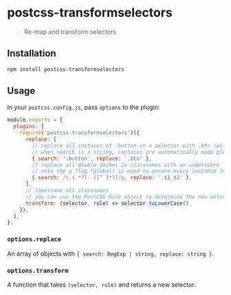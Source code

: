 # postcss-transformselectors
> Re-map and transform selectors

## Installation

```sh
npm install postcss-transformselectors
```

## Usage

In your `postcss.config.js`, pass `options` to the plugin:

```js
module.exports = {
  plugins: [
    require('postcss-transformselectors')({
      replace: [
        // replace all instaces of .button in a selector with .btn (will catch .button:hover)
        // when search is a string, replaces are automatically made global
        { search: '.button', replace: '.btn' },
        // replace all double dashes in classnames with an underscore
        // note the g flag (global) is used to ensure every instance in a selector is replaced
        { search: /\.(.*?)--([^ ]*?)/g, replace: '.$1_$2' },
      ],
      // lowercase all classnames
      // you can use the PostCSS Rule object to determine the new selector (i.e. based off rule.parent)
      transform: (selector, rule) => selector.toLowerCase()
    }),
  ],
};
````

### `options.replace`

An array of objects with `{ search: RegExp | string, replace: string }`.

### `options.transform`

A function that takes `(selector, rule)` and returns a new selector.

